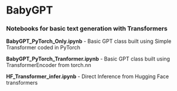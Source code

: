 
# BabyGPT
 ### Notebooks for basic text generation with Transformers

**BabyGPT_PyTorch_Only.ipynb** - Basic GPT class built using Simple Transformer coded in PyTorch

**BabyGPT_PyTorch_Tranformer.ipynb** - Basic GPT class built using TransformerEncoder from torch.nn

**HF_Transformer_infer.ipynb** - Direct Inference from Hugging Face transformers
